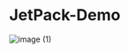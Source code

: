 # JetPack-Demo
![image (1)](https://github.com/SumitIdea/JetPack-Demo/assets/73341435/a66a0057-3593-4421-b365-c116c633da3b)
